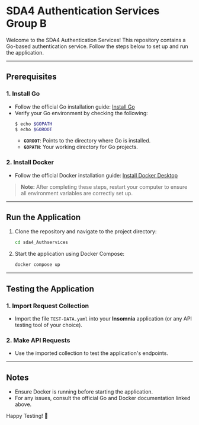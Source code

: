 
# SDA4 Authentication Services Group B

Welcome to the SDA4 Authentication Services! This repository contains a Go-based authentication service. Follow the steps below to set up and run the application.

---

## Prerequisites

### 1. Install Go
- Follow the official Go installation guide: [Install Go](https://go.dev/doc/install)
- Verify your Go environment by checking the following:
  ```bash
  $ echo $GOPATH
  $ echo $GOROOT
  ```
    - **`GOROOT`**: Points to the directory where Go is installed.
    - **`GOPATH`**: Your working directory for Go projects.

### 2. Install Docker
- Follow the official Docker installation guide: [Install Docker Desktop](https://docs.docker.com/desktop/)

> **Note:** After completing these steps, restart your computer to ensure all environment variables are correctly set up.

---

## Run the Application

1. Clone the repository and navigate to the project directory:
   ```bash
   cd sda4_Authservices
   ```

2. Start the application using Docker Compose:
   ```bash
   docker compose up
   ```

---

## Testing the Application

### 1. Import Request Collection
- Import the file `TEST-DATA.yaml` into your **Insomnia** application (or any API testing tool of your choice).

### 2. Make API Requests
- Use the imported collection to test the application's endpoints.

---

## Notes
- Ensure Docker is running before starting the application.
- For any issues, consult the official Go and Docker documentation linked above.

Happy Testing! 🚀

